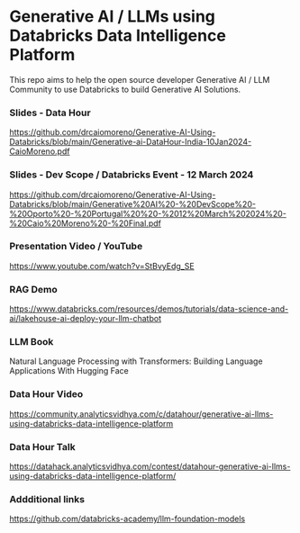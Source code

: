 # Generative AI / LLMs using Databricks Data Intelligence Platform

This repo aims to help the open source developer Generative AI / LLM Community to use Databricks to build Generative AI Solutions. 

### Slides - Data Hour
https://github.com/drcaiomoreno/Generative-AI-Using-Databricks/blob/main/Generative-ai-DataHour-India-10Jan2024-CaioMoreno.pdf

### Slides - Dev Scope / Databricks Event - 12 March 2024
https://github.com/drcaiomoreno/Generative-AI-Using-Databricks/blob/main/Generative%20AI%20-%20DevScope%20-%20Oporto%20-%20Portugal%20%20-%2012%20March%202024%20-%20Caio%20Moreno%20-%20Final.pdf

### Presentation Video / YouTube 
https://www.youtube.com/watch?v=StBvyEdg_SE

### RAG Demo
https://www.databricks.com/resources/demos/tutorials/data-science-and-ai/lakehouse-ai-deploy-your-llm-chatbot

### LLM Book
Natural Language Processing with Transformers: Building Language Applications With Hugging Face

### Data Hour Video
https://community.analyticsvidhya.com/c/datahour/generative-ai-llms-using-databricks-data-intelligence-platform

### Data Hour Talk
https://datahack.analyticsvidhya.com/contest/datahour-generative-ai-llms-using-databricks-data-intelligence-platform/

### Addditional links
https://github.com/databricks-academy/llm-foundation-models
